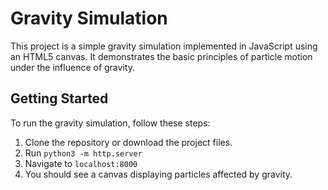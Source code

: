 # Gravity Simulation

This project is a simple gravity simulation implemented in JavaScript using an HTML5 canvas. It demonstrates the basic principles of particle motion under the influence of gravity.

## Getting Started

To run the gravity simulation, follow these steps:

1. Clone the repository or download the project files.
2. Run `python3 -m http.server`
3. Navigate to `localhost:8000`
3. You should see a canvas displaying particles affected by gravity.
